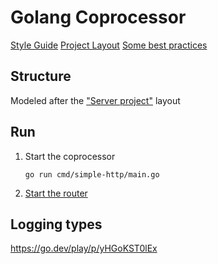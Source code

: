 # Golang Coprocessor

[Style Guide](https://google.github.io/styleguide/go/best-practices.html)
[Project Layout](https://github.com/golang-standards/project-layout)
[Some best practices](https://go.dev/talks/2013/bestpractices.slide)

## Structure

Modeled after the ["Server project"](https://go.dev/doc/modules/layout) layout

## Run

1. Start the coprocessor
   ```shell
   go run cmd/simple-http/main.go
   ```
1. [Start the router](/router/README.md#running-the-router)

## Logging types

https://go.dev/play/p/yHGoKST0lEx
